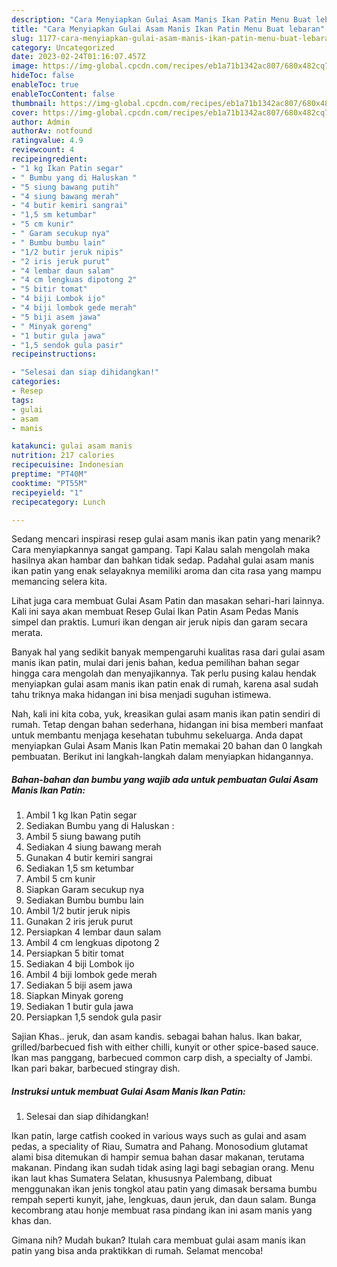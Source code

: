 ```yaml
---
description: "Cara Menyiapkan Gulai Asam Manis Ikan Patin Menu Buat lebaran"
title: "Cara Menyiapkan Gulai Asam Manis Ikan Patin Menu Buat lebaran"
slug: 1177-cara-menyiapkan-gulai-asam-manis-ikan-patin-menu-buat-lebaran
category: Uncategorized
date: 2023-02-24T01:16:07.457Z
image: https://img-global.cpcdn.com/recipes/eb1a71b1342ac807/680x482cq70/gulai-asam-manis-ikan-patin-foto-resep-utama.jpg
hideToc: false
enableToc: true
enableTocContent: false
thumbnail: https://img-global.cpcdn.com/recipes/eb1a71b1342ac807/680x482cq70/gulai-asam-manis-ikan-patin-foto-resep-utama.jpg
cover: https://img-global.cpcdn.com/recipes/eb1a71b1342ac807/680x482cq70/gulai-asam-manis-ikan-patin-foto-resep-utama.jpg
author: Admin
authorAv: notfound
ratingvalue: 4.9
reviewcount: 4
recipeingredient:
- "1 kg Ikan Patin segar"
- " Bumbu yang di Haluskan "
- "5 siung bawang putih"
- "4 siung bawang merah"
- "4 butir kemiri sangrai"
- "1,5 sm ketumbar"
- "5 cm kunir"
- " Garam secukup nya"
- " Bumbu bumbu lain"
- "1/2 butir jeruk nipis"
- "2 iris jeruk purut"
- "4 lembar daun salam"
- "4 cm lengkuas dipotong 2"
- "5 bitir tomat"
- "4 biji Lombok ijo"
- "4 biji lombok gede merah"
- "5 biji asem jawa"
- " Minyak goreng"
- "1 butir gula jawa"
- "1,5 sendok gula pasir"
recipeinstructions:

- "Selesai dan siap dihidangkan!"
categories:
- Resep
tags:
- gulai
- asam
- manis

katakunci: gulai asam manis 
nutrition: 217 calories
recipecuisine: Indonesian
preptime: "PT40M"
cooktime: "PT55M"
recipeyield: "1"
recipecategory: Lunch

---
```



Sedang mencari inspirasi resep gulai asam manis ikan patin yang menarik? Cara menyiapkannya sangat gampang. Tapi Kalau salah mengolah maka hasilnya akan hambar dan bahkan tidak sedap. Padahal gulai asam manis ikan patin yang enak selayaknya memiliki aroma dan cita rasa yang mampu memancing selera kita.


Lihat juga cara membuat Gulai Asam Patin dan masakan sehari-hari lainnya. Kali ini saya akan membuat Resep Gulai Ikan Patin Asam Pedas Manis simpel dan praktis. Lumuri ikan dengan air jeruk nipis dan garam secara merata.

Banyak hal yang sedikit banyak mempengaruhi kualitas rasa dari gulai asam manis ikan patin, mulai dari jenis bahan, kedua pemilihan bahan segar hingga cara mengolah dan menyajikannya. Tak perlu pusing kalau hendak menyiapkan gulai asam manis ikan patin enak di rumah, karena asal sudah tahu triknya maka hidangan ini bisa menjadi suguhan istimewa.


Nah, kali ini kita coba, yuk, kreasikan gulai asam manis ikan patin sendiri di rumah. Tetap dengan bahan sederhana, hidangan ini bisa memberi manfaat untuk membantu menjaga kesehatan tubuhmu sekeluarga. Anda dapat menyiapkan Gulai Asam Manis Ikan Patin memakai 20 bahan dan 0 langkah pembuatan. Berikut ini langkah-langkah dalam menyiapkan hidangannya.

<!--inarticleads1-->

##### Bahan-bahan dan bumbu yang wajib ada untuk pembuatan Gulai Asam Manis Ikan Patin:

1. Ambil 1 kg Ikan Patin segar
1. Sediakan  Bumbu yang di Haluskan :
1. Ambil 5 siung bawang putih
1. Sediakan 4 siung bawang merah
1. Gunakan 4 butir kemiri sangrai
1. Sediakan 1,5 sm ketumbar
1. Ambil 5 cm kunir
1. Siapkan  Garam secukup nya
1. Sediakan  Bumbu bumbu lain
1. Ambil 1/2 butir jeruk nipis
1. Gunakan 2 iris jeruk purut
1. Persiapkan 4 lembar daun salam
1. Ambil 4 cm lengkuas dipotong 2
1. Persiapkan 5 bitir tomat
1. Sediakan 4 biji Lombok ijo
1. Ambil 4 biji lombok gede merah
1. Sediakan 5 biji asem jawa
1. Siapkan  Minyak goreng
1. Sediakan 1 butir gula jawa
1. Persiapkan 1,5 sendok gula pasir


Sajian Khas.. jeruk, dan asam kandis. sebagai bahan halus. Ikan bakar, grilled/barbecued fish with either chilli, kunyit or other spice-based sauce. Ikan mas panggang, barbecued common carp dish, a specialty of Jambi. Ikan pari bakar, barbecued stingray dish. 

<!--inarticleads2-->

##### Instruksi untuk membuat Gulai Asam Manis Ikan Patin:


1. Selesai dan siap dihidangkan!

Ikan patin, large catfish cooked in various ways such as gulai and asam pedas, a speciality of Riau, Sumatra and Pahang. Monosodium glutamat alami bisa ditemukan di hampir semua bahan dasar makanan, terutama makanan. Pindang ikan sudah tidak asing lagi bagi sebagian orang. Menu ikan laut khas Sumatera Selatan, khususnya Palembang, dibuat menggunakan ikan jenis tongkol atau patin yang dimasak bersama bumbu rempah seperti kunyit, jahe, lengkuas, daun jeruk, dan daun salam. Bunga kecombrang atau honje membuat rasa pindang ikan ini asam manis yang khas dan. 

Gimana nih? Mudah bukan? Itulah cara membuat gulai asam manis ikan patin yang bisa anda praktikkan di rumah. Selamat mencoba!
